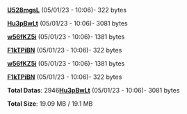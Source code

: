 [**U528mgsL**](/data/U528mgsL.txt) (05/01/23 - 10:06)- 322 bytes

[**Hu3pBwLt**](/data/Hu3pBwLt.txt) (05/01/23 - 10:06)- 3081 bytes

[**w56fKZ5i**](/data/w56fKZ5i.txt) (05/01/23 - 10:06)- 1381 bytes

[**F1kTPiBN**](/data/F1kTPiBN.txt) (05/01/23 - 10:06)- 322 bytes

[**w56fKZ5i**](/data/w56fKZ5i.txt) (05/01/23 - 10:06)- 1381 bytes

[**F1kTPiBN**](/data/F1kTPiBN.txt) (05/01/23 - 10:06)- 322 bytes

**Total Datas**: 2946[**Hu3pBwLt**](/data/Hu3pBwLt.txt) (05/01/23 - 10:06)- 3081 bytes



**Total Size**: 19.09 MB / 19.1 MB